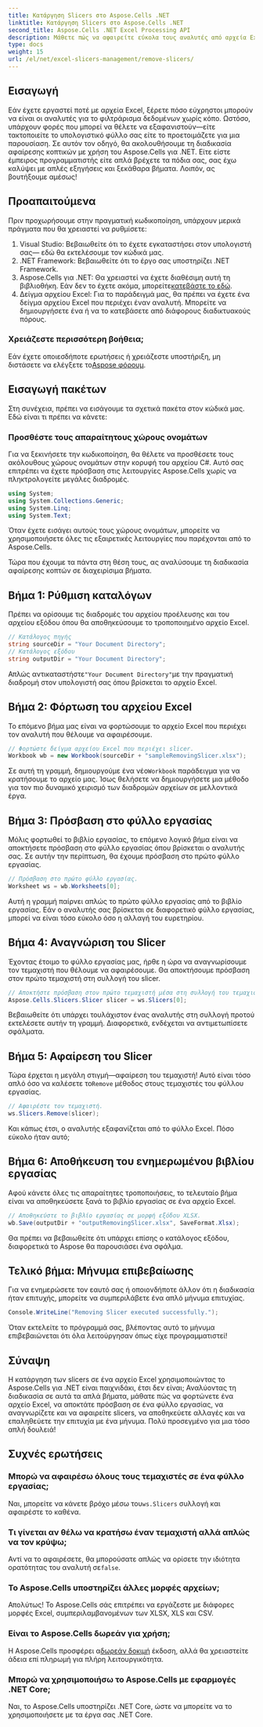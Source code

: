 ```yaml
---
title: Κατάργηση Slicers στο Aspose.Cells .NET
linktitle: Κατάργηση Slicers στο Aspose.Cells .NET
second_title: Aspose.Cells .NET Excel Processing API
description: Μάθετε πώς να αφαιρείτε εύκολα τους αναλυτές από αρχεία Excel χρησιμοποιώντας το Aspose.Cells για .NET με τον αναλυτικό οδηγό βήμα προς βήμα.
type: docs
weight: 15
url: /el/net/excel-slicers-management/remove-slicers/
---
```

## Εισαγωγή
Εάν έχετε εργαστεί ποτέ με αρχεία Excel, ξέρετε πόσο εύχρηστοι μπορούν να είναι οι αναλυτές για το φιλτράρισμα δεδομένων χωρίς κόπο. Ωστόσο, υπάρχουν φορές που μπορεί να θέλετε να εξαφανιστούν—είτε τακτοποιείτε το υπολογιστικό φύλλο σας είτε το προετοιμάζετε για μια παρουσίαση. Σε αυτόν τον οδηγό, θα ακολουθήσουμε τη διαδικασία αφαίρεσης κοπτικών με χρήση του Aspose.Cells για .NET. Είτε είστε έμπειρος προγραμματιστής είτε απλά βρέχετε τα πόδια σας, σας έχω καλύψει με απλές εξηγήσεις και ξεκάθαρα βήματα. Λοιπόν, ας βουτήξουμε αμέσως!
## Προαπαιτούμενα
Πριν προχωρήσουμε στην πραγματική κωδικοποίηση, υπάρχουν μερικά πράγματα που θα χρειαστεί να ρυθμίσετε:
1. Visual Studio: Βεβαιωθείτε ότι το έχετε εγκαταστήσει στον υπολογιστή σας— εδώ θα εκτελέσουμε τον κώδικά μας.
2. .NET Framework: Βεβαιωθείτε ότι το έργο σας υποστηρίζει .NET Framework.
3.  Aspose.Cells για .NET: Θα χρειαστεί να έχετε διαθέσιμη αυτή τη βιβλιοθήκη. Εάν δεν το έχετε ακόμα, μπορείτε[κατεβάστε το εδώ](https://releases.aspose.com/cells/net/).
4. Δείγμα αρχείου Excel: Για το παράδειγμά μας, θα πρέπει να έχετε ένα δείγμα αρχείου Excel που περιέχει έναν αναλυτή. Μπορείτε να δημιουργήσετε ένα ή να το κατεβάσετε από διάφορους διαδικτυακούς πόρους.
### Χρειάζεστε περισσότερη βοήθεια;
 Εάν έχετε οποιεσδήποτε ερωτήσεις ή χρειάζεστε υποστήριξη, μη διστάσετε να ελέγξετε το[Aspose φόρουμ](https://forum.aspose.com/c/cells/9).
## Εισαγωγή πακέτων
Στη συνέχεια, πρέπει να εισάγουμε τα σχετικά πακέτα στον κώδικά μας. Εδώ είναι τι πρέπει να κάνετε:
### Προσθέστε τους απαραίτητους χώρους ονομάτων
Για να ξεκινήσετε την κωδικοποίηση, θα θέλετε να προσθέσετε τους ακόλουθους χώρους ονομάτων στην κορυφή του αρχείου C#. Αυτό σας επιτρέπει να έχετε πρόσβαση στις λειτουργίες Aspose.Cells χωρίς να πληκτρολογείτε μεγάλες διαδρομές.
```csharp
using System;
using System.Collections.Generic;
using System.Linq;
using System.Text;
```
Όταν έχετε εισάγει αυτούς τους χώρους ονομάτων, μπορείτε να χρησιμοποιήσετε όλες τις εξαιρετικές λειτουργίες που παρέχονται από το Aspose.Cells.

Τώρα που έχουμε τα πάντα στη θέση τους, ας αναλύσουμε τη διαδικασία αφαίρεσης κοπτών σε διαχειρίσιμα βήματα.
## Βήμα 1: Ρύθμιση καταλόγων
Πρέπει να ορίσουμε τις διαδρομές του αρχείου προέλευσης και του αρχείου εξόδου όπου θα αποθηκεύσουμε το τροποποιημένο αρχείο Excel.
```csharp
// Κατάλογος πηγής
string sourceDir = "Your Document Directory";
// Κατάλογος εξόδου
string outputDir = "Your Document Directory";
```
 Απλώς αντικαταστήστε`"Your Document Directory"`με την πραγματική διαδρομή στον υπολογιστή σας όπου βρίσκεται το αρχείο Excel.
## Βήμα 2: Φόρτωση του αρχείου Excel
Το επόμενο βήμα μας είναι να φορτώσουμε το αρχείο Excel που περιέχει τον αναλυτή που θέλουμε να αφαιρέσουμε.
```csharp
// Φορτώστε δείγμα αρχείου Excel που περιέχει slicer.
Workbook wb = new Workbook(sourceDir + "sampleRemovingSlicer.xlsx");
```
 Σε αυτή τη γραμμή, δημιουργούμε ένα νέο`Workbook` παράδειγμα για να κρατήσουμε το αρχείο μας. Ίσως θελήσετε να δημιουργήσετε μια μέθοδο για τον πιο δυναμικό χειρισμό των διαδρομών αρχείων σε μελλοντικά έργα.
## Βήμα 3: Πρόσβαση στο φύλλο εργασίας
Μόλις φορτωθεί το βιβλίο εργασίας, το επόμενο λογικό βήμα είναι να αποκτήσετε πρόσβαση στο φύλλο εργασίας όπου βρίσκεται ο αναλυτής σας. Σε αυτήν την περίπτωση, θα έχουμε πρόσβαση στο πρώτο φύλλο εργασίας.
```csharp
// Πρόσβαση στο πρώτο φύλλο εργασίας.
Worksheet ws = wb.Worksheets[0];
```
Αυτή η γραμμή παίρνει απλώς το πρώτο φύλλο εργασίας από το βιβλίο εργασίας. Εάν ο αναλυτής σας βρίσκεται σε διαφορετικό φύλλο εργασίας, μπορεί να είναι τόσο εύκολο όσο η αλλαγή του ευρετηρίου.
## Βήμα 4: Αναγνώριση του Slicer
Έχοντας έτοιμο το φύλλο εργασίας μας, ήρθε η ώρα να αναγνωρίσουμε τον τεμαχιστή που θέλουμε να αφαιρέσουμε. Θα αποκτήσουμε πρόσβαση στον πρώτο τεμαχιστή στη συλλογή του slicer.
```csharp
// Αποκτήστε πρόσβαση στον πρώτο τεμαχιστή μέσα στη συλλογή του τεμαχιστή.
Aspose.Cells.Slicers.Slicer slicer = ws.Slicers[0];
```
Βεβαιωθείτε ότι υπάρχει τουλάχιστον ένας αναλυτής στη συλλογή προτού εκτελέσετε αυτήν τη γραμμή. Διαφορετικά, ενδέχεται να αντιμετωπίσετε σφάλματα.
## Βήμα 5: Αφαίρεση του Slicer
 Τώρα έρχεται η μεγάλη στιγμή—αφαίρεση του τεμαχιστή! Αυτό είναι τόσο απλό όσο να καλέσετε το`Remove` μέθοδος στους τεμαχιστές του φύλλου εργασίας.
```csharp
// Αφαιρέστε τον τεμαχιστή.
ws.Slicers.Remove(slicer);
```
Και κάπως έτσι, ο αναλυτής εξαφανίζεται από το φύλλο Excel. Πόσο εύκολο ήταν αυτό;
## Βήμα 6: Αποθήκευση του ενημερωμένου βιβλίου εργασίας
Αφού κάνετε όλες τις απαραίτητες τροποποιήσεις, το τελευταίο βήμα είναι να αποθηκεύσετε ξανά το βιβλίο εργασίας σε ένα αρχείο Excel.
```csharp
// Αποθηκεύστε το βιβλίο εργασίας σε μορφή εξόδου XLSX.
wb.Save(outputDir + "outputRemovingSlicer.xlsx", SaveFormat.Xlsx);
```
Θα πρέπει να βεβαιωθείτε ότι υπάρχει επίσης ο κατάλογος εξόδου, διαφορετικά το Aspose θα παρουσιάσει ένα σφάλμα. 
## Τελικό βήμα: Μήνυμα επιβεβαίωσης
Για να ενημερώσετε τον εαυτό σας ή οποιονδήποτε άλλον ότι η διαδικασία ήταν επιτυχής, μπορείτε να συμπεριλάβετε ένα απλό μήνυμα επιτυχίας.
```csharp
Console.WriteLine("Removing Slicer executed successfully.");
```
Όταν εκτελείτε το πρόγραμμά σας, βλέποντας αυτό το μήνυμα επιβεβαιώνεται ότι όλα λειτούργησαν όπως είχε προγραμματιστεί!
## Σύναψη
Η κατάργηση των slicers σε ένα αρχείο Excel χρησιμοποιώντας το Aspose.Cells για .NET είναι παιχνιδάκι, έτσι δεν είναι; Αναλύοντας τη διαδικασία σε αυτά τα απλά βήματα, μάθατε πώς να φορτώνετε ένα αρχείο Excel, να αποκτάτε πρόσβαση σε ένα φύλλο εργασίας, να αναγνωρίζετε και να αφαιρείτε slicers, να αποθηκεύετε αλλαγές και να επαληθεύετε την επιτυχία με ένα μήνυμα. Πολύ προσεγμένο για μια τόσο απλή δουλειά!
## Συχνές ερωτήσεις
### Μπορώ να αφαιρέσω όλους τους τεμαχιστές σε ένα φύλλο εργασίας;
 Ναι, μπορείτε να κάνετε βρόχο μέσω του`ws.Slicers` συλλογή και αφαιρέστε το καθένα.
### Τι γίνεται αν θέλω να κρατήσω έναν τεμαχιστή αλλά απλώς να τον κρύψω;
 Αντί να το αφαιρέσετε, θα μπορούσατε απλώς να ορίσετε την ιδιότητα ορατότητας του αναλυτή σε`false`.
### Το Aspose.Cells υποστηρίζει άλλες μορφές αρχείων;
Απολύτως! Το Aspose.Cells σάς επιτρέπει να εργάζεστε με διάφορες μορφές Excel, συμπεριλαμβανομένων των XLSX, XLS και CSV.
### Είναι το Aspose.Cells δωρεάν για χρήση;
 Η Aspose.Cells προσφέρει α[δωρεάν δοκιμή](https://releases.aspose.com/) έκδοση, αλλά θα χρειαστείτε άδεια επί πληρωμή για πλήρη λειτουργικότητα.
### Μπορώ να χρησιμοποιήσω το Aspose.Cells με εφαρμογές .NET Core;
Ναι, το Aspose.Cells υποστηρίζει .NET Core, ώστε να μπορείτε να το χρησιμοποιήσετε με τα έργα σας .NET Core.